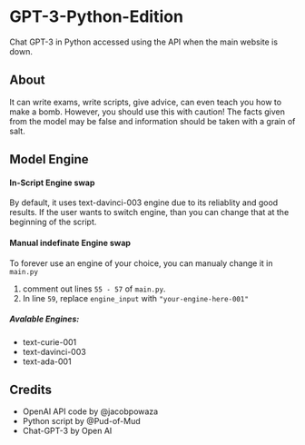 # GPT-3-Python-Edition
Chat GPT-3 in Python accessed using the API when the main website is down. 

## About
It can write exams, write scripts, give advice, can even teach you how to make a bomb. However, you should
use this with caution! The facts given from the model may be false and information should be taken with a grain of salt.

## Model Engine
#### In-Script Engine swap
By default, it uses text-davinci-003 engine due to its reliablity and good results.
If the user wants to switch engine, than you can change that at the beginning of the script.
#### Manual indefinate Engine swap
To forever use an engine of your choice, you can manualy change it in ```main.py``` 
1. comment out lines ```55 - 57``` of ```main.py```.
2. In line ```59```, replace ```engine_input``` with ```"your-engine-here-001"``` 

##### Avalable Engines: 
  -  text-curie-001
  -  text-davinci-003
  -  text-ada-001

## Credits
* OpenAI API code by @jacobpowaza 
* Python script by @Pud-of-Mud
* Chat-GPT-3 by Open AI 
